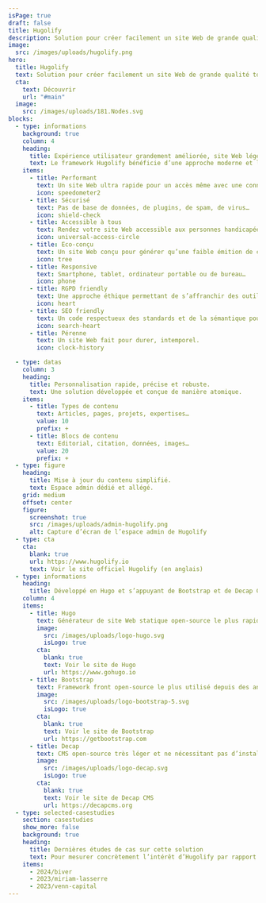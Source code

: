 ```yaml
---
isPage: true
draft: false
title: Hugolify
description: Solution pour créer facilement un site Web de grande qualité tout en ayant un espace admin dédié et simplifié.
image:
  src: /images/uploads/hugolify.png
hero:
  title: Hugolify
  text: Solution pour créer facilement un site Web de grande qualité tout en ayant un espace admin dédié et simplifié.
  cta:
    text: Découvrir
    url: "#main"
  image:
    src: /images/uploads/181.Nodes.svg
blocks:
  - type: informations
    background: true
    column: 4
    heading:
      title: Expérience utilisateur grandement améliorée, site Web léger et éthique.
      text: Le framework Hugolify bénéficie d’une approche moderne et low-code pour permettre de développer n’importe quel site statique rapidement.
    items:
      - title: Performant
        text: Un site Web ultra rapide pour un accès même avec une connexion faible.
        icon: speedometer2
      - title: Sécurisé
        text: Pas de base de données, de plugins, de spam, de virus…
        icon: shield-check
      - title: Accessible à tous
        text: Rendez votre site Web accessible aux personnes handicapées.
        icon: universal-access-circle
      - title: Eco-conçu
        text: Un site Web conçu pour générer qu’une faible émition de carbone.
        icon: tree
      - title: Responsive
        text: Smartphone, tablet, ordinateur portable ou de bureau…
        icon: phone
      - title: RGPD friendly
        text: Une approche éthique permettant de s’affranchir des outils Google comme Maps, Fonts ou Analytics.
        icon: heart
      - title: SEO friendly
        text: Un code respectueux des standards et de la sémantique pour un réferencement naturel optimisé.
        icon: search-heart
      - title: Pérenne
        text: Un site Web fait pour durer, intemporel.
        icon: clock-history

  - type: datas
    column: 3
    heading:
      title: Personnalisation rapide, précise et robuste.
      text: Une solution développée et conçue de manière atomique.
    items:
      - title: Types de contenu
        text: Articles, pages, projets, expertises…
        value: 10
        prefix: +
      - title: Blocs de contenu
        text: Editorial, citation, données, images…
        value: 20
        prefix: +
  - type: figure
    heading:
      title: Mise à jour du contenu simplifié.
      text: Espace admin dédié et allégé.
    grid: medium
    offset: center
    figure:
      screenshot: true
      src: /images/uploads/admin-hugolify.png
      alt: Capture d’écran de l’espace admin de Hugolify
  - type: cta
    cta:
      blank: true
      url: https://www.hugolify.io
      text: Voir le site officiel Hugolify (en anglais)
  - type: informations
    heading:
      title: Développé en Hugo et s’appuyant de Bootstrap et de Decap CMS
    column: 4
    items:
      - title: Hugo
        text: Générateur de site Web statique open-source le plus rapide du monde.
        image:
          src: /images/uploads/logo-hugo.svg
          isLogo: true
        cta:
          blank: true
          text: Voir le site de Hugo
          url: https://www.gohugo.io
      - title: Bootstrap
        text: Framework front open-source le plus utilisé depuis des années.
        image:
          src: /images/uploads/logo-bootstrap-5.svg
          isLogo: true
        cta:
          blank: true
          text: Voir le site de Bootstrap
          url: https://getbootstrap.com
      - title: Decap
        text: CMS open-source très léger et ne nécessitant pas d’installation.
        image:
          src: /images/uploads/logo-decap.svg
          isLogo: true
        cta:
          blank: true
          text: Voir le site de Decap CMS
          url: https://decapcms.org
  - type: selected-casestudies
    section: casestudies
    show_more: false
    background: true
    heading:
      title: Dernières études de cas sur cette solution
      text: Pour mesurer concrètement l’intérêt d’Hugolify par rapport à d’autres solutions comme Wordpress, Drupal, Wix…
    items:
      - 2024/biver
      - 2023/miriam-lasserre
      - 2023/venn-capital
---
```


